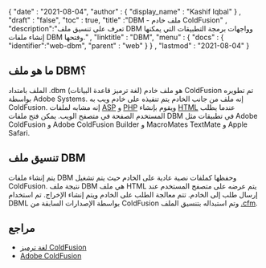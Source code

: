 {
  "date" : "2021-08-04",
  "author" : {
    "display_name" : "Kashif Iqbal"
} ,
  "draft" : "false",
  "toc" : true,
  "title" :"DBM - ملف خادم ColdFusion" ,
  "description":"تعرف على تنسيق ملف DBM وواجهات برمجة التطبيقات التي يمكنها إنشاء ملفات DBM وفتحها." ,
  "linktitle" : "DBM",
  "menu" : {
    "docs" : {
      "identifier":"web-dbm",
      "parent" : "web"
}
} ,
  "lastmod" : "2021-08-04"
}

## ما هو ملف DBM؟

الملف بامتداد .dbm (لغة ترميز قاعدة البيانات) هو ملف خادم ColdFusion تم تطويره بواسطة Adobe Systems. إنه ملف من جانب الخادم يتم تنفيذه على خادم ويب به ColdFusion. إنه مشابه لملفات [ASP](/ar/web/asp/) و [PHP](/ar/web/php/) ويقوم بإنشاء [HTML](/ar/web/html/) عندما يطلب المستخدم الصفحة في متصفح الويب. يمكن فتح ملفات DBM في تطبيقات مثل Adobe ColdFusion و Adobe ColdFusion Builder و MacroMates TextMate و Apple Safari.

## تنسيق ملف DBM

يتم إنشاء ملفات DBM وحفظها كملفات نصية عادية على الخادم حيث يتم تشغيل ColdFusion. نتيجة ملف DBM هي ملف HTML يتم عرضه على متصفح المستخدم عند إرسال طلب إلى الخادم. تتم معالجة الطلب على الخادم ويتم إنشاء الإخراج. تم استخدام DBML بواسطة الإصدارات السابقة من ColdFusion وتم استبداله بتنسيق الملف [.cfm](/ar/web/cfm/).

## مراجع

* [لغة ترميز ColdFusion](https://people.apache.org/~jim/NewArchitect/webtech/2000/08/junk/index.html)
* [Adobe ColdFusion](https://en.wikipedia.org/wiki/Adobe_ColdFusion)


